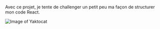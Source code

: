 Avec ce projet, je tente de challenger un petit peu ma façon de structurer mon code React.

![Image of Yaktocat](https://imgur.com/RDZwvL6.png)
